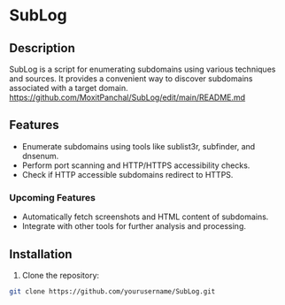 # SubLog

## Description

SubLog is a script for enumerating subdomains using various techniques and sources. It provides a convenient way to discover subdomains associated with a target domain.
https://github.com/MoxitPanchal/SubLog/edit/main/README.md
## Features

- Enumerate subdomains using tools like sublist3r, subfinder, and dnsenum.
- Perform port scanning and HTTP/HTTPS accessibility checks.
- Check if HTTP accessible subdomains redirect to HTTPS.

### Upcoming Features
- Automatically fetch screenshots and HTML content of subdomains.
- Integrate with other tools for further analysis and processing.

## Installation

1. Clone the repository:

```bash
git clone https://github.com/yourusername/SubLog.git

